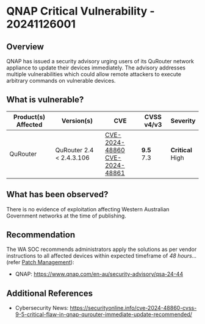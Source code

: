 # QNAP Critical Vulnerability - 20241126001

## Overview

QNAP has issued a security advisory urging users of its QuRouter network appliance to update their devices immediately. The advisory addresses multiple vulnerabilities which could allow remote attackers to execute arbitrary commands on vulnerable devices.

## What is vulnerable?

| Product(s) Affected | Version(s)               | CVE                                                                                                                                     | CVSS v4/v3       | Severity               |
| ------------------- | ------------------------ | --------------------------------------------------------------------------------------------------------------------------------------- | ---------------- | ---------------------- |
| QuRouter            | QuRouter 2.4 < 2.4.3.106 | [CVE-2024-48860](https://nvd.nist.gov/vuln/detail/CVE-2024-48860) <br>[CVE-2024-48861](https://nvd.nist.gov/vuln/detail/CVE-2024-48861) | **9.5** <br> 7.3 | **Critical** <br> High |

## What has been observed?

There is no evidence of exploitation affecting Western Australian Government networks at the time of publishing.

## Recommendation

The WA SOC recommends administrators apply the solutions as per vendor instructions to all affected devices within expected timeframe of *48 hours...* (refer [Patch Management](../guidelines/patch-management.md)):

- QNAP: <https://www.qnap.com/en-au/security-advisory/qsa-24-44>

## Additional References

- Cybersecurity News: <https://securityonline.info/cve-2024-48860-cvss-9-5-critical-flaw-in-qnap-qurouter-immediate-update-recommended/>
